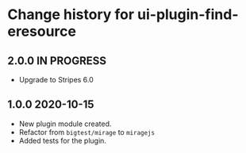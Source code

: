 # Change history for ui-plugin-find-eresource

## 2.0.0 IN PROGRESS
* Upgrade to Stripes 6.0
## 1.0.0 2020-10-15
* New plugin module created.
* Refactor from `bigtest/mirage` to `miragejs`
* Added tests for the plugin.
